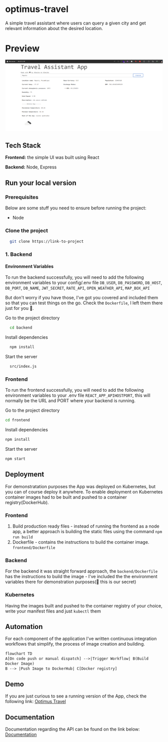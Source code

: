 # optimus-travel
A simple travel assistant where users can query a given city and get relevant information about the desired location.

# Preview
![App Screenshot](docs/screenshot.png)

## Tech Stack
**Frontend:** the simple UI was built using React

**Backend:** Node, Express

## Run your local version


### Prerequisites
Below are some stuff you need to ensure before running the project:
* Node

### Clone the project

```bash
  git clone https://link-to-project
```

### 1. Backend

#### Environment Variables
To run the backend successfully, you will need to add the following environment variables to your config/.env file
`DB_USER`, `DB_PASSWORD`, `DB_HOST`, `DB_PORT`, `DB_NAME`, `JWT_SECRET`, `RATE_API`, `OPEN_WEATHER_API`, `MAP_BOX_API`

But don't worry if you have those, I've got you covered and included them so that you can test things on the go.
Check the `Dockerfile`, I left them there just for you 🤫.

Go to the project directory

```bash
  cd backend
```

Install dependencies

```bash
  npm install
```

Start the server

```bash
  src/index.js
```

### Frontend

To run the frontend successfully, you will need to add the following environment variables to your .env file
`REACT_APP_APIHOSTPORT`, this will normally be the URL and PORT where your backend is running.

Go to the project directory

```bash
cd frontend
```

Install dependencies

```bash
npm install
```

Start the server

```bash
npm start
```

## Deployment

For demonstratation purposes the App was deployed on Kubernetes, but you can of course deploy it anywhere.
To enable deployment on Kubernetes container images had to be built and pushed to a container registry(DockerHub).

### Frontend
1. Build production ready files - instead of running the frontend as a node app, a better approach is building the static files using the command `npm run build`
2. Dockerfile - contains the instructions to build the container image. `frontend/Dockerfile`

### Backend
For the backend it was straight forward approach, the `backend/Dockerfile` has the instructions to build the image - I've included the the environment variables there for 
demonstration purposes(🤫 this is our secret)

### Kubernetes 
Having the images built and pushed to the container registry of your choice, write your manifest files and just `kubectl` them

## Automation
For each component of the application I've written continuous integration workflows that simplify, the process of image creation and building.
```mermaid
flowchart TD
A[On code push or manual dispatch] -->|Trigger Workflow| B(Build Docker Image)
B --> |Push Image to DockerHub| C[Docker registry]
 ```

## Demo
If you are just curious to see a running version of the App, check the following link: [Optimus Travel](http://optimus-trave.almeidadealmeida.com/)

## Documentation
Documentation regarding the API can be found on the link below:
[Documentation](https://documenter.getpostman.com/view/11999124/2s9XxwxaCw)



